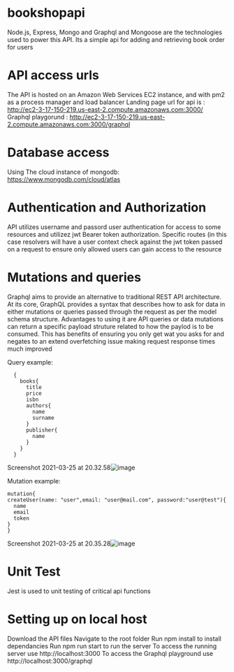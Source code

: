 # bookshopapi
Node.js, Express, Mongo and Graphql and Mongoose are the technologies used to power this API.
Its a simple api for adding and retrieving book order for users

# API access urls
The API is hosted on an Amazon Web Services EC2 instance, and with pm2 as a process manager and load balancer
Landing page url for api is : http://ec2-3-17-150-219.us-east-2.compute.amazonaws.com:3000/
Graphql playgorund : http://ec2-3-17-150-219.us-east-2.compute.amazonaws.com:3000/graphql

# Database access
Using The cloud instance of mongodb: https://www.mongodb.com/cloud/atlas


# Authentication and Authorization
API utilizes username and passord user authentication for access to some resources and utilizez jwt Bearer token authorization. Specific routes (in this case resolvers will have a user context check against the jwt token passed on a request to ensure only allowed users can gain access to the resource

# Mutations and queries
Graphql aims to provide an alternative to traditional REST API architecture. At its core, GraphQL provides a syntax that describes how to ask for data in either mutations or queries passed through the request as per the model schema structure. Advantages to using it are API queries or data mutations can return a specific payload struture related to how the paylod is to be consumed. This has benefits of ensuring you only get wat you asks for and negates to an extend overfetching issue making request response times much improved

Query example:
```
  {
    books{
      title
      price
      isbn
      authors{
        name
        surname
      }
      publisher{
        name
      }
    }
  }
  ```
  Screenshot 2021-03-25 at 20.32.58![image](https://user-images.githubusercontent.com/16704814/112525277-65181a80-8da9-11eb-958c-a363c8d111f4.png)

  
  Mutation example:
  ```
mutation{
  createUser(name: "user",email: "user@mail.com", password:"user@test"){
    name
    email
    token
  }
}
  ```
  Screenshot 2021-03-25 at 20.35.28![image](https://user-images.githubusercontent.com/16704814/112525623-be804980-8da9-11eb-8ccf-b8caa3e7d64f.png)


# Unit Test
Jest is used to unit testing of critical api functions

# Setting up on local host
Download the API files
Navigate to the root folder
Run npm install to install dependancies
Run npm run start to run the server
To access the running server use http://localhost:3000
To access the Graphql playground use http://localhost:3000/graphql


